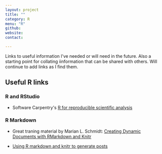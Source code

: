```yaml
---
layout: project
title: ""
category: R
menu: "R"
github:
website:
contact:

---
```


Links to useful information I've needed or will need in the future. Also a starting point for collating iinformation that can be shared with others. Will continue to add links as I find them. 

## Useful R links

### R and RStudio

- Software Carpentry's [R for reproducible scientific analysis](http://swcarpentry.github.io/r-novice-gapminder/)

### R Markdown

- Great traning material by Marian L. Schmidt: [Creating Dynamic Documents with RMarkdown and Knitr](http://rpubs.com/marschmi/RMarkdown)

- [Using R markdown and knitr to generate posts](http://nicolewhite.github.io/2015/02/07/r-blogging-with-rmarkdown-knitr-jekyll.html)

